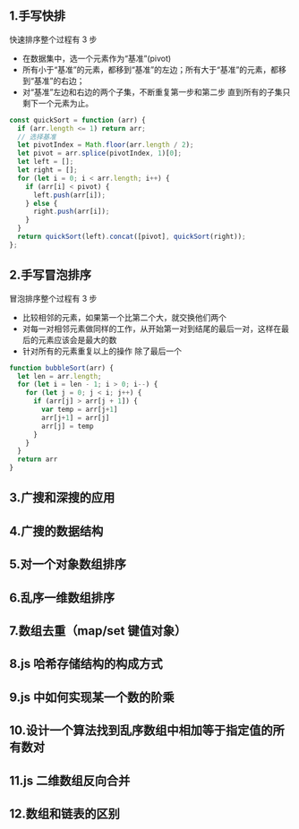 ## 1.手写快排

快速排序整个过程有 3 步

- 在数据集中，选一个元素作为“基准”(pivot)
- 所有小于“基准”的元素，都移到“基准”的左边；所有大于“基准”的元素，都移到“基准”的右边；
- 对“基准”左边和右边的两个子集，不断重复第一步和第二步 直到所有的子集只剩下一个元素为止。

```js
const quickSort = function (arr) {
  if (arr.length <= 1) return arr;
  // 选择基准
  let pivotIndex = Math.floor(arr.length / 2);
  let pivot = arr.splice(pivotIndex, 1)[0];
  let left = [];
  let right = [];
  for (let i = 0; i < arr.length; i++) {
    if (arr[i] < pivot) {
      left.push(arr[i]);
    } else {
      right.push(arr[i]);
    }
  }
  return quickSort(left).concat([pivot], quickSort(right));
};
```

## 2.手写冒泡排序

冒泡排序整个过程有 3 步

- 比较相邻的元素，如果第一个比第二个大，就交换他们两个
- 对每一对相邻元素做同样的工作，从开始第一对到结尾的最后一对，这样在最后的元素应该会是最大的数
- 针对所有的元素重复以上的操作 除了最后一个

```js
function bubbleSort(arr) {
  let len = arr.length;
  for (let i = len - 1; i > 0; i--) {
    for (let j = 0; j < i; j++) {
      if (arr[j] > arr[j + 1]) {
        var temp = arr[j+1]
        arr[j+1] = arr[j]
        arr[j] = temp
      }
    }
  }
  return arr
}
```

## 3.广搜和深搜的应用

## 4.广搜的数据结构

## 5.对一个对象数组排序

## 6.乱序一维数组排序

## 7.数组去重（map/set 键值对象）

## 8.js 哈希存储结构的构成方式

## 9.js 中如何实现某一个数的阶乘

## 10.设计一个算法找到乱序数组中相加等于指定值的所有数对

## 11.js 二维数组反向合并

## 12.数组和链表的区别
